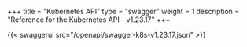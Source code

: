 +++
title = "Kubernetes API"
type = "swagger"
weight = 1
description = "Reference for the Kubernetes API - v1.23.17"
+++

{{< swaggerui src="/openapi/swagger-k8s-v1.23.17.json" >}}
